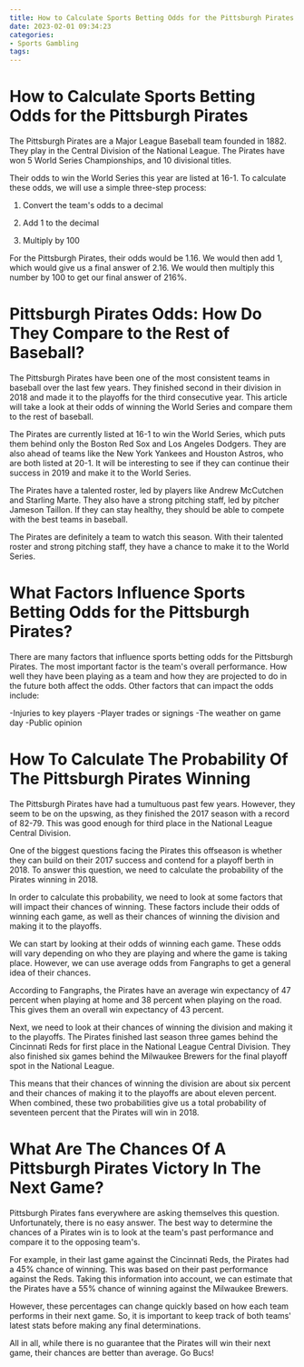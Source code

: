 ```yaml
---
title: How to Calculate Sports Betting Odds for the Pittsburgh Pirates
date: 2023-02-01 09:34:23
categories:
- Sports Gambling
tags:
---
```



#  How to Calculate Sports Betting Odds for the Pittsburgh Pirates

The Pittsburgh Pirates are a Major League Baseball team founded in 1882. They play in the Central Division of the National League. The Pirates have won 5 World Series Championships, and 10 divisional titles.

Their odds to win the World Series this year are listed at 16-1. To calculate these odds, we will use a simple three-step process:

1) Convert the team's odds to a decimal

2) Add 1 to the decimal

3) Multiply by 100

For the Pittsburgh Pirates, their odds would be 1.16. We would then add 1, which would give us a final answer of 2.16. We would then multiply this number by 100 to get our final answer of 216%.

#  Pittsburgh Pirates Odds: How Do They Compare to the Rest of Baseball?

The Pittsburgh Pirates have been one of the most consistent teams in baseball over the last few years. They finished second in their division in 2018 and made it to the playoffs for the third consecutive year. This article will take a look at their odds of winning the World Series and compare them to the rest of baseball.

The Pirates are currently listed at 16-1 to win the World Series, which puts them behind only the Boston Red Sox and Los Angeles Dodgers. They are also ahead of teams like the New York Yankees and Houston Astros, who are both listed at 20-1. It will be interesting to see if they can continue their success in 2019 and make it to the World Series.

The Pirates have a talented roster, led by players like Andrew McCutchen and Starling Marte. They also have a strong pitching staff, led by pitcher Jameson Taillon. If they can stay healthy, they should be able to compete with the best teams in baseball.

The Pirates are definitely a team to watch this season. With their talented roster and strong pitching staff, they have a chance to make it to the World Series.

#  What Factors Influence Sports Betting Odds for the Pittsburgh Pirates?

There are many factors that influence sports betting odds for the Pittsburgh Pirates. The most important factor is the team's overall performance. How well they have been playing as a team and how they are projected to do in the future both affect the odds. Other factors that can impact the odds include:

-Injuries to key players
-Player trades or signings
-The weather on game day
-Public opinion

#  How To Calculate The Probability Of The Pittsburgh Pirates Winning

The Pittsburgh Pirates have had a tumultuous past few years. However, they seem to be on the upswing, as they finished the 2017 season with a record of 82-79. This was good enough for third place in the National League Central Division.

One of the biggest questions facing the Pirates this offseason is whether they can build on their 2017 success and contend for a playoff berth in 2018. To answer this question, we need to calculate the probability of the Pirates winning in 2018.

In order to calculate this probability, we need to look at some factors that will impact their chances of winning. These factors include their odds of winning each game, as well as their chances of winning the division and making it to the playoffs.

We can start by looking at their odds of winning each game. These odds will vary depending on who they are playing and where the game is taking place. However, we can use average odds from Fangraphs to get a general idea of their chances.

According to Fangraphs, the Pirates have an average win expectancy of 47 percent when playing at home and 38 percent when playing on the road. This gives them an overall win expectancy of 43 percent.

Next, we need to look at their chances of winning the division and making it to the playoffs. The Pirates finished last season three games behind the Cincinnati Reds for first place in the National League Central Division. They also finished six games behind the Milwaukee Brewers for the final playoff spot in the National League.

This means that their chances of winning the division are about six percent and their chances of making it to the playoffs are about eleven percent. When combined, these two probabilities give us a total probability of seventeen percent that the Pirates will win in 2018.

#  What Are The Chances Of A Pittsburgh Pirates Victory In The Next Game?

Pittsburgh Pirates fans everywhere are asking themselves this question. Unfortunately, there is no easy answer. The best way to determine the chances of a Pirates win is to look at the team's past performance and compare it to the opposing team's.

For example, in their last game against the Cincinnati Reds, the Pirates had a 45% chance of winning. This was based on their past performance against the Reds. Taking this information into account, we can estimate that the Pirates have a 55% chance of winning against the Milwaukee Brewers.

However, these percentages can change quickly based on how each team performs in their next game. So, it is important to keep track of both teams' latest stats before making any final determinations.

All in all, while there is no guarantee that the Pirates will win their next game, their chances are better than average. Go Bucs!